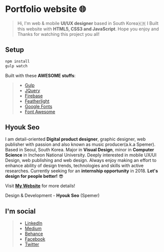 # Portfolio website 🌐

> Hi, I'm web & mobile __UI/UX designer__ based in South Korea🇰🇷 I Built this website with __HTML5, CSS3 and JavaScript__. Hope you enjoy and Thanks for watching this project you all!

## Setup

``` bash
npm install
gulp watch
```

Built with these __AWESOME stuffs__:

> * <a href="https://gulpjs.com/" target="_blank" title="Gulp">Gulp</a>
> * <a href="https://jquery.com/" target="_blank" title="JQuery">JQuery</a>
> * <a href="https://firebase.google.com/" target="_blank" title="Firebase">Firebase</a>
> * <a href="https://github.com/noelboss/featherlight" target="_blank" title="Featherlight">Featherlight</a>
> * <a href="https://fonts.google.com/" target="_blank" title="Google Fonts">Google Fonts</a>
> * <a href="http://fontawesome.io/" target="_blank" title="Font Awesome">Font Awesome</a>

## Hyouk Seo

I am detail-oriented __Digital product designer__, graphic designer, web publisher with passion and also known as music producer(a.k.a Spemer). Based in Seoul, South Korea. Major in __Visual Design__, minor in __Computer Science__ in Incheon National University. Deeply interested in mobile UX/UI Design, web publishing and web design. Always enjoy making an effort to enhance ability of design trends, technologies and skills with active researches. Currently seeking for an __internship opportunity__ in 2018. __Let's design for people better!__ 😎

Visit __<a href="https://spemer.com" target="_blank" title="spemer.com">My Website</a>__ for more details!

Design & Development - __Hyouk Seo__ (Spemer)

## I'm social

> * <a href="https://www.linkedin.com/in/hyouk-seo-0b6801122/" title="LinkedIn">LinkedIn</a>
> * <a href="https://medium.com/@spemer" title="Medium">Medium</a>
> * <a href="https://behance.net/spemer" title="Behance">Behance</a>
> * <a href="https://www.facebook.com/ghsspower" title="Facebook">Facebook</a>
> * <a href="https://twitter.com/OfficialSpemer" title="Twitter">Twitter</a>
